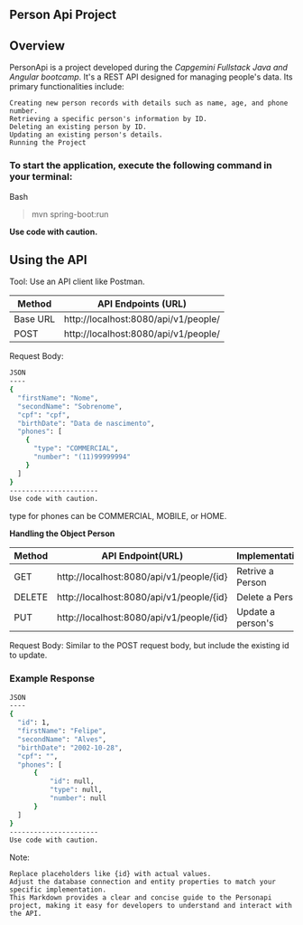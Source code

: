 ## Person Api Project

## Overview

PersonApi is a project developed during the *Capgemini Fullstack Java and Angular bootcamp*. 
It's a REST API designed for managing people's data. 
Its primary functionalities include:

    Creating new person records with details such as name, age, and phone number.
    Retrieving a specific person's information by ID.
    Deleting an existing person by ID.
    Updating an existing person's details.
    Running the Project

### To start the application, execute the following command in your terminal:

Bash

>mvn spring-boot:run

**Use code with caution.**

## Using the API

Tool: Use an API client like Postman.

| Method | API Endpoints (URL) |
| ------ | ------------------ |
| Base URL | http://localhost:8080/api/v1/people/ |
| POST | http://localhost:8080/api/v1/people/ |

Request Body:
```sh
JSON
----
{
  "firstName": "Nome",
  "secondName": "Sobrenome",
  "cpf": "cpf",
  "birthDate": "Data de nascimento",
  "phones": [
    {
      "type": "COMMERCIAL",
      "number": "(11)99999994"
    }
  ]
}
----------------------
Use code with caution.
```
type for phones can be COMMERCIAL, MOBILE, or HOME.

**Handling the Object Person**

| Method | API Endpoint(URL) | Implementation  |
| ------ | ----------------- | --------------- |
| GET | http://localhost:8080/api/v1/people/{id} | Retrive a Person |
| DELETE | http://localhost:8080/api/v1/people/{id} | Delete a Person |
| PUT | http://localhost:8080/api/v1/people/{id} | Update a person's |

Request Body: Similar to the POST request body, but include the existing id to update.
        
### Example Response

```sh
JSON
----
{
  "id": 1,
  "firstName": "Felipe",
  "secondName": "Alves",
  "birthDate": "2002-10-28",
  "cpf": "",
  "phones": [
      {
          "id": null,
          "type": null,
          "number": null
      }
  ]
}
----------------------
Use code with caution.
```

Note:

    Replace placeholders like {id} with actual values.
    Adjust the database connection and entity properties to match your specific implementation.
    This Markdown provides a clear and concise guide to the Personapi project, making it easy for developers to understand and interact with the API.


